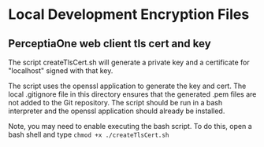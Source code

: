 # Local Development Encryption Files

## PerceptiaOne web client tls cert and key

The script createTlsCert.sh will generate a private key and a certificate for "localhost" signed with that key.

The script uses the openssl application to generate the key and cert. The local .gitignore file in this directory ensures that the generated .pem files are not added to the Git repository. The script should be run in a bash interpreter and the openssl application should already be installed.

Note, you may need to enable executing the bash script. To do this, open a bash shell and type `chmod +x ./createTlsCert.sh`